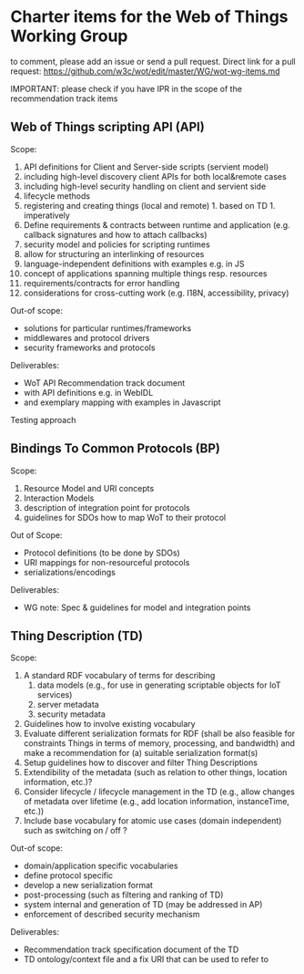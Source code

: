 # Charter items for the Web of Things Working Group

to comment, please add an issue or send a pull request.
Direct link for a pull request: https://github.com/w3c/wot/edit/master/WG/wot-wg-items.md

IMPORTANT: please check if you have IPR in the scope of the recommendation track items

## Web of Things scripting API (API)

Scope:

1. API definitions for Client and Server-side scripts (servient model)
  1. including high-level discovery client APIs for both local&remote cases
  1. including high-level security handling on client and servient side
  1. lifecycle methods
  1. registering and creating things (local and remote)
    1. based on TD
    1. imperatively
  1. Define requirements & contracts between runtime and application (e.g. callback signatures and how to attach callbacks)
1. security model and policies for scripting runtimes
1. allow for structuring an interlinking of resources
1. language-independent definitions with examples e.g. in JS
1. concept of applications spanning multiple things resp. resources
1. requirements/contracts for error handling
1. considerations for cross-cutting work (e.g. I18N, accessibility, privacy)

Out-of scope:
* solutions for particular runtimes/frameworks
* middlewares and protocol drivers
* security frameworks and protocols

Deliverables:
* WoT API Recommendation track document
 * with API definitions e.g. in WebIDL
 * and exemplary mapping with examples in Javascript

Testing approach

## Bindings To Common Protocols (BP)

Scope:

1. Resource Model and URI concepts
1. Interaction Models
1. description of integration point for protocols
1. guidelines for SDOs how to map WoT to their protocol

Out of Scope:
* Protocol definitions (to be done by SDOs)
* URI mappings for non-resourceful protocols
* serializations/encodings

Deliverables:
* WG note: Spec & guidelines for model and integration points

## Thing Description (TD)
Scope:

1. A standard RDF vocabulary of terms for describing
	1. data models (e.g., for use in generating scriptable objects for IoT services)
	1. server metadata
	1. security metadata
1. Guidelines how to involve existing vocabulary  
1. Evaluate different serialization formats for RDF (shall be also feasible for constraints Things in terms of memory, processing, and bandwidth) and make a recommendation for (a) suitable serialization format(s)
1. Setup guidelines how to discover and filter Thing Descriptions
1. Extendibility of the metadata (such as relation to other things, location information, etc.)?
1. Consider lifecycle / lifecycle management in the TD (e.g., allow changes of metadata over lifetime (e.g., add location information, instanceTime, etc.))
1. Include base vocabulary for atomic use cases (domain independent) such as switching on / off ?



Out-of scope:
* domain/application specific vocabularies
* define protocol specific
* develop a new serialization format
* post-processing (such as filtering and ranking of TD)
* system internal and generation of TD (may be addressed in AP)
* enforcement of described security mechanism

Deliverables:
* Recommendation track specification document of the TD
* TD ontology/context file and a fix URI that can be used to refer to

